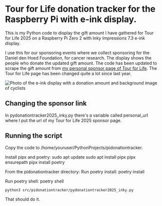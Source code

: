# Tour for Life donation tracker for the Raspberry Pi with e-ink display.
This is my Python code to display the gift amount I have gathered for Tour for Life 2025 on a Raspberry Pi Zero 2 with Inky Impressions 7.3 e-ink display.

I use this for our sponsoring events where we collect sponsoring for the Daniel den Hoed Foundation, for cancer research. The display shows the people who donate the updated gift amount. The code has been updated to scrape the gift amount from [my personal sponsor page of Tour for Life]([http://example.com](https://supporta.com/lfqd/z0qpn9xqox)). The Tour for Life page has been changed quite a lot since last year.

![Photo of the e-ink display with a donation amount and background image of cyclists](JPEG-afbeelding-4060-A766-84-0.jpeg?raw=true)


## Changing the sponsor link
In pydonationtracker2025_inky.py there's a variable called personal_url where I put the url of my Tour for Life 2025 sponsor page.

## Running the script
Copy the code to /home/youruser/PythonProjects/pidonationtracker.

Install pipx and poetry:
    sudo apt update
    sudo apt install pipx
    pipx ensurepath
    pipx install poetry

From the pidonationtracker directory:
Run poetry install:
    poetry install

Run poetry shell:
    poetry shell

    python3 src/pidonationtracker/pydonationtracker2025_inky.py

That should do it.
